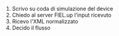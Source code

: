 1.	Scrivo su coda di simulazione del device
2.	Chiedo al server FIEL.up l'input ricevuto
3.	Ricevo l'XML normalizzato
4.	Decido il flusso
